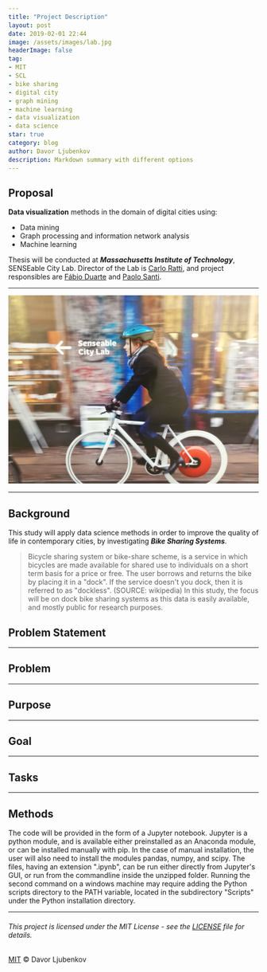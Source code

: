 ```yaml
---
title: "Project Description"
layout: post
date: 2019-02-01 22:44
image: /assets/images/lab.jpg
headerImage: false
tag:
- MIT
- SCL
- bike sharing
- digital city
- graph mining
- machine learning
- data visualization
- data science
star: true
category: blog
author: Davor Ljubenkov
description: Markdown summary with different options
---
```


## Proposal

**Data visualization** methods in the domain of digital cities using:
* Data mining
* Graph processing and information network analysis
* Machine learning

Thesis will be conducted at ***Massachusetts Institute of Technology***, SENSEable City Lab.
Director of the Lab is [Carlo Ratti](https://en.wikipedia.org/wiki/Carlo_Ratti), and project responsibles are [Fábio Duarte](https://tedxbeaconstreet.com/speakers/fabio-duarte/) and [Paolo Santi](http://webhost.services.iit.cnr.it/staff/paolo.santi/).

---
![Markdown Image][1]

---

## Background

This study will apply data science methods in order to improve the quality of life in contemporary cities, by investigating ***Bike Sharing Systems***.
> Bicycle sharing system or bike-share scheme, is a service in which bicycles are made available for shared use to individuals on a short term basis for a price or free. The user borrows and returns the bike by placing it in a "dock". If the service doesn't you dock, then it is referred to as "dockless". (SOURCE: wikipedia)
In this study, the focus will be on dock bike sharing systems as this data is easily available, and mostly public for research purposes.

## Problem Statement

---

## Problem

---

## Purpose

---

## Goal

---

## Tasks

---

## Methods

The code will be provided in the form of a Jupyter notebook. Jupyter is a python module, and is available either preinstalled as an Anaconda module, or can be installed manually with pip. In the case of manual installation, the user will also need to install the modules pandas, numpy, and scipy. The files, having an extension ".ipynb", can be run either directly from Jupyter's GUI, or run from the commandline inside the unzipped folder. Running the second command on a windows machine may require adding the Python scripts directory to the PATH variable, located in the subdirectory "Scripts" under the Python installation directory.

---

###### This project is licensed under the MIT License - see the [LICENSE](https://opensource.org/licenses/MIT) file for details.
[MIT](https://mit-license.org/) © Davor Ljubenkov

[1]: /assets/images/lab.jpg 
